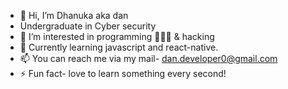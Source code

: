 - 👋 Hi, I’m Dhanuka aka dan
- Undergraduate in Cyber security 
- 👀 I’m interested in programming 👨🏻‍💻 & hacking
- 🌱 Currently learning javascript and react-native.
- 📫 You can reach me via my mail- dan.developer0@gmail.com
- ⚡ Fun fact- love to learn something every second!

<!---
dan-coder0/dan-coder0 is a ✨ special ✨ repository because its `README.md` (this file) appears on your GitHub profile.
You can click the Preview link to take a look at your changes.
--->
